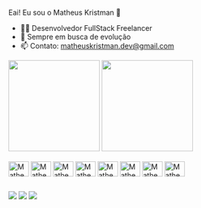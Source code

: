 Eai! Eu sou o Matheus Kristman 👋

- 👨‍💻 Desenvolvedor FullStack Freelancer
- 🌱 Sempre em busca de evolução
- 📫 Contato: matheuskristman.dev@gmail.com

<div>
  <img height="180em" src="https://github-readme-stats.vercel.app/api?username=MatheusKristman&show_icons=true&theme=codeSTACKr&include_all_commits=true&count_private=true"/>
  <img height="180em" src="https://github-readme-stats.vercel.app/api/top-langs/?username=MatheusKristman&layout=compact&langs_count=16&theme=codeSTACKr"/>
</div>

<div style="display: inline_block"><br>
  <img align="center" alt="Matheus-Next" height="30" width="40" src="https://cdn.jsdelivr.net/gh/devicons/devicon@latest/icons/nextjs/nextjs-original.svg" />        
  <img align="center" alt="Matheus-Next" height="30" width="40" src="https://cdn.jsdelivr.net/gh/devicons/devicon@latest/icons/tailwindcss/tailwindcss-original.svg" />
  <img align="center" alt="Matheus-Next" height="30" width="40" src="https://cdn.jsdelivr.net/gh/devicons/devicon@latest/icons/mongodb/mongodb-original.svg" />
  <img align="center" alt="Matheus-Next" height="30" width="40" src="https://cdn.jsdelivr.net/gh/devicons/devicon@latest/icons/react/react-original.svg" />
  <img align="center" alt="Matheus-Next" height="30" width="40" src="https://cdn.jsdelivr.net/gh/devicons/devicon@latest/icons/typescript/typescript-plain.svg" />
  <img align="center" alt="Matheus-Next" height="30" width="40" src="https://cdn.jsdelivr.net/gh/devicons/devicon@latest/icons/javascript/javascript-plain.svg" />
  <img align="center" alt="Matheus-Next" height="30" width="40" src="https://cdn.jsdelivr.net/gh/devicons/devicon@latest/icons/css3/css3-plain-wordmark.svg" />
  <img align="center" alt="Matheus-Next" height="30" width="40" src="https://cdn.jsdelivr.net/gh/devicons/devicon@latest/icons/html5/html5-plain-wordmark.svg" />
</div>

##

<div>
  <a href="https://www.instagram.com/tinzin.dev/" target="_blank"><img src="https://img.shields.io/badge/Instagram-E4405F?style=for-the-badge&logo=instagram&logoColor=white" target="_blank"></a>  
  <a href="mailto:matheuskristman.dev@gmail.com" target="_blank"><img src="https://img.shields.io/badge/Gmail-D14836?style=for-the-badge&logo=gmail&logoColor=white" target="_blank"></a>
  <a href="https://www.linkedin.com/in/matheus-kristman-07a947171/" target="_blank"><img src="https://img.shields.io/badge/LinkedIn-0077B5?style=for-the-badge&logo=linkedin&logoColor=white" target="_blank"></a>
</div>
